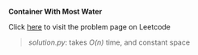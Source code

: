 **Container With Most Water**

Click [here](https://leetcode.com/problems/container-with-most-water/) to visit the problem page on Leetcode

> *solution.py*: takes *O(n)* time, and constant space